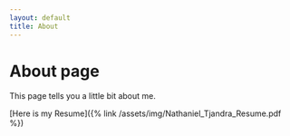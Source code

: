 ```yaml
---
layout: default
title: About
---
```

# About page

This page tells you a little bit about me.

[Here is my Resume]({% link /assets/img/Nathaniel_Tjandra_Resume.pdf %})
